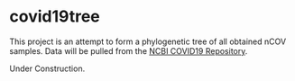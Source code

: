 # covid19tree

This project is an attempt to form a phylogenetic tree of all obtained nCOV samples. Data will be pulled from the [NCBI COVID19 Repository](https://www.ncbi.nlm.nih.gov/genbank/sars-cov-2-seqs/).

Under Construction.
